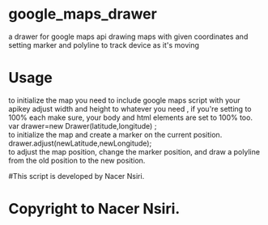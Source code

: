 # google_maps_drawer
a drawer for google maps api drawing maps with given coordinates and setting marker and polyline to track device as it's moving

# Usage  
to initialize the map you need to include google maps script with your apikey adjust width and height to whatever you need , if you're setting to 100% each make sure, your body and html elements are set to 100% too.  
var drawer=new Drawer(latitude,longitude) ;  
to initialize the map and create a marker on the current position. 
drawer.adjust(newLatitude,newLongitude);  
to adjust the map position, change the marker position, and draw a polyline from the old position to the new position.  


 #This script is developed by Nacer Nsiri.  
 # Copyright to Nacer Nsiri.
